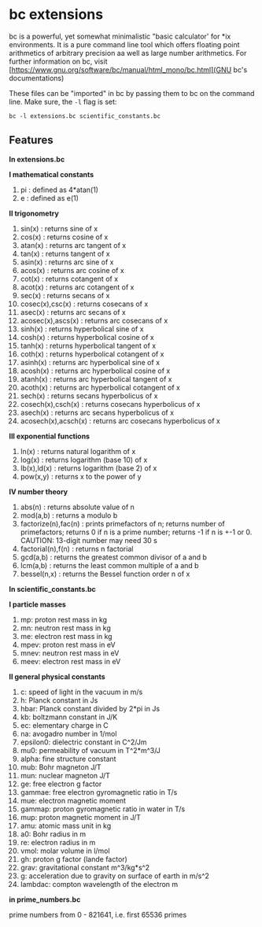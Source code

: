 bc extensions
=============


bc is a powerful, yet somewhat minimalistic "basic calculator'
for *ix environments. It is a pure command line tool which offers
floating point arithmetics of arbitrary precision aa well as large
number arithmetics. For further information on bc, visit
[https://www.gnu.org/software/bc/manual/html_mono/bc.html](GNU bc's documentations)

These files can be "imported" in bc by passing them to bc on the
command line. Make sure, the `-l` flag is set:

    bc -l extensions.bc scientific_constants.bc

Features
--------

**In extensions.bc**

**I	mathematical constants**

1.	pi			:	defined as 4*atan(1)
2.	e			:	defined as e(1)

**II	trigonometry**

1.	sin(x)			:	returns sine of x
2.	cos(x)			:	returns cosine of x
3.	atan(x)			:	returns arc tangent of x
4.	tan(x)			:	returns tangent of x
5.	asin(x)			:	returns arc sine of x
6.	acos(x)			:	returns arc cosine of x
7.	cot(x)			:	returns cotangent of x
8.	acot(x)			:	returns arc cotangent of x
9.	sec(x)			:	returns secans of x
10.	cosec(x),csc(x)		:	returns cosecans of x
11.	asec(x)			:	returns arc secans of x
12.	acosec(x),ascs(x)	:	returns arc cosecans of x
13.	sinh(x)			:	returns hyperbolical sine of x
14.	cosh(x)			:	returns hyperbolical cosine of x
15.	tanh(x)			:	returns hyperbolical tangent of x
16.	coth(x)			:	returns hyperbolical cotangent of x
17.	asinh(x)		:	returns arc hyperbolical sine of x
18.	acosh(x)		:	returns arc hyperbolical cosine of x
19.	atanh(x)		:	returns arc hyperbolical tangent of x
20.	acoth(x)		:	returns arc hyperbolical cotangent of x
21.	sech(x)			:	returns secans hyperbolicus of x
22.	cosech(x),csch(x)	:	returns cosecans hyperbolicus of x
23.	asech(x)		:	returns arc secans hyperbolicus of x
24.	acosech(x),acsch(x)	:	returns arc cosecans hyperbolicus of x


**III	exponential functions**

1.	ln(x)			:	returns natural logarithm of x
2.	log(x)			:	returns logarithm (base 10) of x
3.	lb(x),ld(x)		:	returns logarithm (base 2) of x
4.	pow(x,y)		:	returns x to the power of y

**IV number theory**

1.	abs(n)			:	returns absolute value of n
2.	mod(a,b)		:	returns a modulo b
3.	factorize(n),fac(n)	:	prints primefactors of n;
					returns number of primefactors;
					returns 0 if n is a prime number;
					returns -1 if n is +-1 or 0.
					CAUTION: 13-digit number may need 30 s
4.	factorial(n),f(n)	:	returns n factorial
5.	gcd(a,b)		:	returns the greatest common divisor of a and b
6.	lcm(a,b)		:	returns the least common multiple of a and b
7. bessel(n,x)			:	returns the Bessel function order n of x

**In scientific_constants.bc**

**I particle masses**

1. mp: proton rest mass in kg
2. mn: neutron rest mass in kg
3. me: electron rest mass in kg
4. mpev: proton rest mass in eV
5. mnev: neutron rest mass in eV
6. meev: electron rest mass in eV

**II general physical constants**

1. c: speed of light in the vacuum in m/s
2. h: Planck constant in Js
3. hbar: Planck constant divided by 2*pi in Js
4. kb: boltzmann constant in J/K
5. ec: elementary charge in C
6. na: avogadro number in 1/mol
7. epsilon0: dielectric constant in C^2/Jm
8. mu0: permeability of vacuum in T^2*m^3/J
9. alpha: fine structure constant
10. mub: Bohr magneton J/T
11. mun: nuclear magneton J/T
12. ge: free electron g factor
13. gammae: free electron gyromagnetic ratio in T/s
14. mue: electron magnetic moment
15. gammap: proton gyromagnetic ratio in water in T/s
16. mup: proton magnetic moment in J/T
17. amu: atomic mass unit in kg
18. a0: Bohr radius in m
19. re: electron radius in m
20. vmol: molar volume in l/mol
21. gh: proton g factor (lande factor)
22. grav: gravitational constant m^3/kg*s^2
23. g: acceleration due to gravity on surface of earth in m/s^2
24. lambdac: compton wavelength of the electron m

**in prime_numbers.bc**

prime numbers from 0 - 821641, i.e. first 65536 primes
